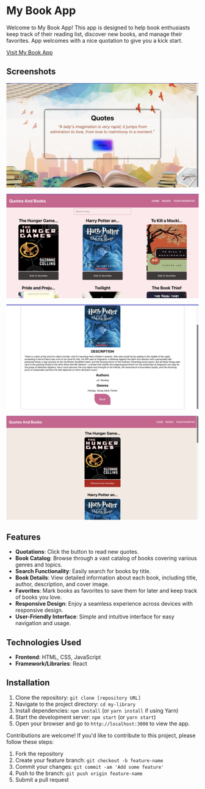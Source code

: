 # My Book App

Welcome to My Book App! This app is designed to help book enthusiasts keep track of their reading list, discover new books, and manage their favorites.
App welcomes with a nice quotation to give you a kick start.

[Visit My Book App](https://my-book-app.herokuapp.com)

## Screenshots

![My book app](/my-library/public/assets/images/Screenshot1.png)

![My book app](/my-library/public/assets/images/Screenshot2.png)

![My book app](/my-library/public/assets/images/Screenshot3.png)

![My book app](/my-library/public/assets/images/Screenshot4.png)

## Features

- **Quotations**: Click the button to read new quotes.
- **Book Catalog**: Browse through a vast catalog of books covering various genres and topics.
- **Search Functionality**: Easily search for books by title.
- **Book Details**: View detailed information about each book, including title, author, description, and cover image.
- **Favorites**: Mark books as favorites to save them for later and keep track of books you love.
- **Responsive Design**: Enjoy a seamless experience across devices with responsive design.
- **User-Friendly Interface**: Simple and intuitive interface for easy navigation and usage.

## Technologies Used

- **Frontend**: HTML, CSS, JavaScript
- **Framework/Libraries**: React

## Installation

1. Clone the repository: `git clone [repository URL]`
2. Navigate to the project directory: `cd my-library`
3. Install dependencies: `npm install` (or `yarn install` if using Yarn)
4. Start the development server: `npm start` (or `yarn start`)
5. Open your browser and go to `http://localhost:3000` to view the app.

Contributions are welcome! If you'd like to contribute to this project, please follow these steps:

1. Fork the repository
2. Create your feature branch: `git checkout -b feature-name`
3. Commit your changes: `git commit -am 'Add some feature'`
4. Push to the branch: `git push origin feature-name`
5. Submit a pull request
